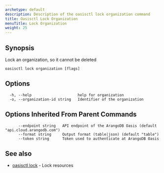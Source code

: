 ```yaml
---
archetype: default
description: Description of the oasisctl lock organization command
title: Oasisctl Lock Organization
menuTitle: Lock Organization
weight: 25
---
```

## Synopsis
Lock an organization, so it cannot be deleted

```
oasisctl lock organization [flags]
```

## Options
```
  -h, --help                     help for organization
  -o, --organization-id string   Identifier of the organization
```

## Options Inherited From Parent Commands
```
      --endpoint string   API endpoint of the ArangoDB Oasis (default "api.cloud.arangodb.com")
      --format string     Output format (table|json) (default "table")
      --token string      Token used to authenticate at ArangoDB Oasis
```

## See also
* [oasisctl lock](_index.md)	 - Lock resources

